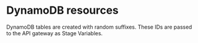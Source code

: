 # DynamoDB resources

DynamoDB tables are created with random suffixes.  These IDs are passed to the API gateway as Stage Variables.